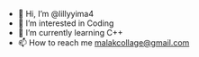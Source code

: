 - 👋 Hi, I’m @lillyyima4
- 👀 I’m interested in Coding
- 🌱 I’m currently learning C++
- 📫 How to reach me malakcollage@gmail.com

<!---
lillyyima4/lillyyima4 is a ✨ special ✨ repository because its `README.md` (this file) appears on your GitHub profile.
You can click the Preview link to take a look at your changes.
--->
